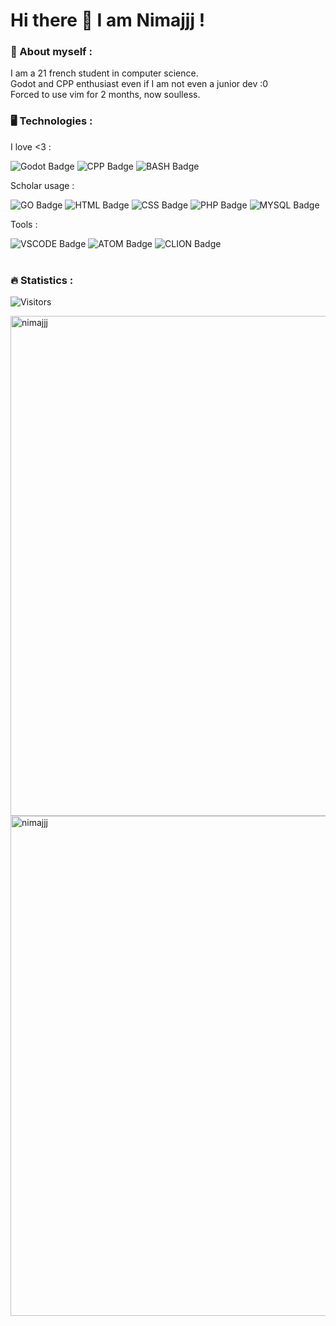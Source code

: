 <h1>
  Hi there 👋 I am Nimajjj !
</h1>

### 🦆 About myself :
I am a 21 french student in computer science. <br/>
Godot and CPP enthusiast even if I am not even a junior dev :0 <br/>
Forced to use vim for 2 months, now soulless.
<br/>

### 🖥️ Technologies :
I love <3 :
<div>
  <img src="https://img.shields.io/badge/Godot%20Engine-478CBF.svg?style=for-the-badge&logo=Godot-Engine&logoColor=white" alt="Godot Badge"/>
  <img src="https://img.shields.io/badge/C++-00599C.svg?style=for-the-badge&logo=C++&logoColor=white" alt="CPP Badge"/>
  <img src="https://img.shields.io/badge/GNU%20Bash-4EAA25.svg?style=for-the-badge&logo=GNU-Bash&logoColor=white" alt="BASH Badge"/>
</div>

Scholar usage :
<div>
  <img src="https://img.shields.io/badge/Go-00ADD8.svg?style=for-the-badge&logo=Go&logoColor=white" alt="GO Badge"/>
  <img src="https://img.shields.io/badge/HTML5-E34F26.svg?style=for-the-badge&logo=HTML5&logoColor=white" alt="HTML Badge"/>
  <img src="https://img.shields.io/badge/CSS3-1572B6.svg?style=for-the-badge&logo=CSS3&logoColor=white" alt="CSS Badge"/>
  <img src="https://img.shields.io/badge/PHP-777BB4.svg?style=for-the-badge&logo=PHP&logoColor=white" alt="PHP Badge"/>
  <img src="https://img.shields.io/badge/MySQL-4479A1.svg?style=for-the-badge&logo=MySQL&logoColor=white" alt="MYSQL Badge"/>
</div>

Tools :
<div>
  <img src="https://img.shields.io/badge/Visual%20Studio%20Code-007ACC.svg?style=for-the-badge&logo=Visual-Studio-Code&logoColor=white" alt="VSCODE Badge"/>
  <img src="https://img.shields.io/badge/Atom-66595C.svg?style=for-the-badge&logo=Atom&logoColor=white" alt="ATOM Badge"/>
  <img src="https://img.shields.io/badge/CLion-000000.svg?style=for-the-badge&logo=CLion&logoColor=white" alt="CLION Badge"/>
</div>
<br/>

### 🔥 Statistics :
![Visitors](https://api.visitorbadge.io/api/visitors?path=https%3A%2F%2Fgithub.com%2FNimajjj&label=VISITORS&countColor=%23263759)
<p float="left">
  <img align="center" style="height: 20vh;" src="https://github-readme-stats.vercel.app/api?username=Nimajjj&theme=dark" alt="nimajjj" />
  <img align="center" style="height: 20vh;" src="https://github-readme-stats.vercel.app/api/top-langs?username=nimajjj&show_icons=true&theme=dark&locale=en&layout=compact" alt="nimajjj"/>
</p>


